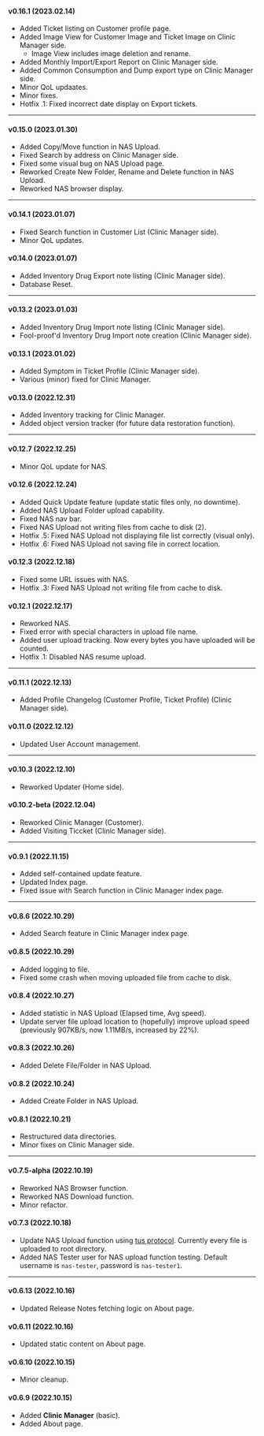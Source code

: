 #### v0.16.1 (2023.02.14)
- Added Ticket listing on Customer profile page.
- Added Image View for Customer Image and Ticket Image on Clinic Manager side.
    - Image View includes image deletion and rename.
- Added Monthly Import/Export Report on Clinic Manager side.
- Added Common Consumption and Dump export type on Clinic Manager side.
- Minor QoL updaates.
- Minor fixes.
- Hotfix .1: Fixed incorrect date display on Export tickets.

---

#### v0.15.0 (2023.01.30)
- Added Copy/Move function in NAS Upload.
- Fixed Search by address on Clinic Manager side.
- Fixed some visual bug on NAS Upload page.
- Reworked Create New Folder, Rename and Delete function in NAS Upload.
- Reworked NAS browser display.

---

#### v0.14.1 (2023.01.07)
- Fixed Search function in Customer List (Clinic Manager side).
- Minor QoL updates.

#### v0.14.0 (2023.01.07)
- Added Inventory Drug Export note listing (Clinic Manager side).
- Database Reset.

---

#### v0.13.2 (2023.01.03)
- Added Inventory Drug Import note listing (Clinic Manager side).
- Fool-proof'd Inventory Drug Import note creation (Clinic Manager side).

#### v0.13.1 (2023.01.02)
- Added Symptom in Ticket Profile (Clinic Manager side).
- Various (minor) fixed for Clinic Manager.

#### v0.13.0 (2022.12.31)
- Added Inventory tracking for Clinic Manager.
- Added object version tracker (for future data restoration function).

---

#### v0.12.7 (2022.12.25)
- Minor QoL update for NAS.

#### v0.12.6 (2022.12.24)
- Added Quick Update feature (update static files only, no downtime).
- Added NAS Upload Folder upload capability.
- Fixed NAS nav bar.
- Fixed NAS Upload not writing files from cache to disk (2).
- Hotfix .5: Fixed NAS Upload not displaying file list correctly (visual only).
- Hotfix .6: Fixed NAS Upload not saving file in correct location.

#### v0.12.3 (2022.12.18)
- Fixed some URL issues with NAS.
- Hotfix .3: Fixed NAS Upload not writing file from cache to disk.

#### v0.12.1 (2022.12.17)
- Reworked NAS.
- Fixed error with special characters in upload file name.
- Added user upload tracking. Now every bytes you have uploaded will be counted.
- Hotfix .1: Disabled NAS resume upload.

---

#### v0.11.1 (2022.12.13)
- Added Profile Changelog (Customer Profile, Ticket Profile) (Clinic Manager side).

#### v0.11.0 (2022.12.12)
- Updated User Account management.

---

#### v0.10.3 (2022.12.10)
- Reworked Updater (Home side).

#### v0.10.2-beta (2022.12.04)
- Reworked Clinic Manager (Customer).
- Added Visiting Ticcket (Clinic Manager side).

---

#### v0.9.1 (2022.11.15)
- Added self-contained update feature.
- Updated Index page.
- Fixed issue with Search function in Clinic Manager index page.

---

#### v0.8.6 (2022.10.29)
- Added Search feature in Clinic Manager index page.

#### v0.8.5 (2022.10.29)
- Added logging to file.
- Fixed some crash when moving uploaded file from cache to disk.

#### v0.8.4 (2022.10.27)
- Added statistic in NAS Upload (Elapsed time, Avg speed).
- Update server file upload location to (hopefully) improve upload speed (previously 907KB/s, now 1.11MB/s, increased by 22%).

#### v0.8.3 (2022.10.26)
- Added Delete File/Folder in NAS Upload.

#### v0.8.2 (2022.10.24)
- Added Create Folder in NAS Upload.

#### v0.8.1 (2022.10.21)
- Restructured data directories.
- Minor fixes on Clinic Manager side.

---

#### v0.7.5-alpha (2022.10.19)
- Reworked NAS Browser function.
- Reworked NAS Download function.
- Minor refactor.

#### v0.7.3 (2022.10.18)
- Update NAS Upload function using [tus protocol](https://tus.io/). Currently every file is uploaded to root directory.
- Added NAS Tester user for NAS upload function testing. Default username is `nas-tester`, password is `nas-tester1`.

---

#### v0.6.13 (2022.10.16)
- Updated Release Notes fetching logic on About page.

#### v0.6.11 (2022.10.16)
- Updated static content on About page.

#### v0.6.10 (2022.10.15)
- Minor cleanup.

#### v0.6.9 (2022.10.15)
- Added **Clinic Manager** (basic).
- Added About page.
